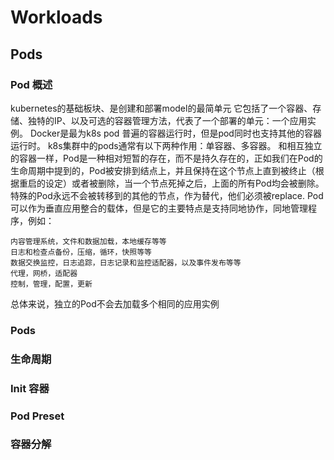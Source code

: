 # Workloads
## Pods
### Pod 概述
kubernetes的基础板块、是创建和部署model的最简单元
它包括了一个容器、存储、独特的IP、以及可选的容器管理方法，代表了一个部署的单元：一个应用实例。
Docker是最为k8s pod 普遍的容器运行时，但是pod同时也支持其他的容器运行时。
k8s集群中的pods通常有以下两种作用：单容器、多容器。
和相互独立的容器一样，Pod是一种相对短暂的存在，而不是持久存在的，正如我们在Pod的生命周期中提到的，Pod被安排到结点上，并且保持在这个节点上直到被终止（根据重启的设定）或者被删除，当一个节点死掉之后，上面的所有Pod均会被删除。特殊的Pod永远不会被转移到的其他的节点，作为替代，他们必须被replace.
Pod可以作为垂直应用整合的载体，但是它的主要特点是支持同地协作，同地管理程序，例如：

    内容管理系统，文件和数据加载，本地缓存等等
    日志和检查点备份，压缩，循环，快照等等
    数据交换监控，日志追踪，日志记录和监控适配器，以及事件发布等等
    代理，网桥，适配器
    控制，管理，配置，更新

总体来说，独立的Pod不会去加载多个相同的应用实例

### Pods
### 生命周期
### Init 容器
### Pod Preset
### 容器分解
